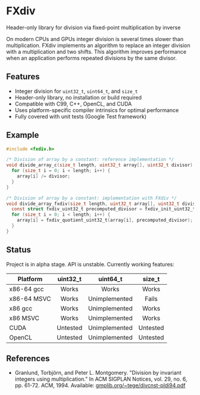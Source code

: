 # FXdiv
Header-only library for division via fixed-point multiplication by inverse

On modern CPUs and GPUs integer division is several times slower than multiplication. FXdiv implements an algorithm to replace an integer division with a multiplication and two shifts. This algorithm improves performance when an application performs repeated divisions by the same divisor.

## Features

- Integer division for `uint32_t`, `uint64_t`, and `size_t`
- Header-only library, no installation or build required
- Compatible with C99, C++, OpenCL, and CUDA
- Uses platform-specific compiler intrinsics for optimal performance
- Fully covered with unit tests (Google Test framework)

## Example

```c
#include <fxdiv.h>

/* Division of array by a constant: reference implementation */
void divide_array_c(size_t length, uint32_t array[], uint32_t divisor) {
  for (size_t i = 0; i < length; i++) {
    array[i] /= divisor;
  }
}

/* Division of array by a constant: implementation with FXdiv */
void divide_array_fxdiv(size_t length, uint32_t array[], uint32_t divisor) {
  const struct fxdiv_uint32_t precomputed_divisor = fxdiv_init_uint32_t(divisor);
  for (size_t i = 0; i < length; i++) {
    array[i] = fxdiv_quotient_uint32_t(array[i], precomputed_divisor);
  }
}
```

## Status

Project is in alpha stage. API is unstable. Currently working features:

| Platform        | uint32_t | uint64_t      | size_t        |
| --------------- |:--------:|:-------------:|:-------------:|
| x86-64 gcc      | Works    | Works         | Works         |
| x86-64 MSVC     | Works    | Unimplemented | Fails         |
| x86 gcc         | Works    | Unimplemented | Works         |
| x86 MSVC        | Works    | Unimplemented | Works         |
| CUDA            | Untested | Unimplemented | Untested      |
| OpenCL          | Untested | Unimplemented | Untested      |

## References

- Granlund, Torbjörn, and Peter L. Montgomery. "Division by invariant integers using multiplication." In ACM SIGPLAN Notices, vol. 29, no. 6, pp. 61-72. ACM, 1994. Available: [gmplib.org/~tege/divcnst-pldi94.pdf](https://gmplib.org/~tege/divcnst-pldi94.pdf)
